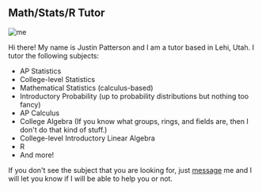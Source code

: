 ## Math/Stats/R Tutor

![me](https://j.gifs.com/K1qp3l.gif)

Hi there!
My name is Justin Patterson and I am a tutor based in Lehi, Utah. I tutor the following subjects:
- AP Statistics
- College-level Statistics
- Mathematical Statistics (calculus-based)
- Introductory Probability (up to probability distributions but nothing too fancy)
- AP Calculus
- College Algebra (If you know what groups, rings, and fields are, then I don't do that kind of stuff.)
- College-level Introductory Linear Algebra 
- R
- And more!

If you don't see the subject that you are looking for, just [message](https://www.wyzant.com/Tutors/jwp) me and I will let you know if I will be able to help you or not.




